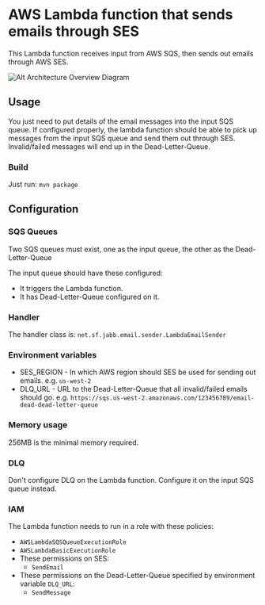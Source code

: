 # AWS Lambda function that sends emails through SES

This Lambda function receives input from AWS SQS, then sends out emails through AWS SES.

![Alt Architecture Overview Diagram](https://raw.githubusercontent.com/james-hu/jabb-email-sender/master/doc/Overview.png)


## Usage

You just need to put details of the email messages into the input SQS queue.
If configured properly, the lambda function should be able to pick up messages from the input SQS queue
and send them out through SES. Invalid/failed messages will end up in the Dead-Letter-Queue.

### Build

Just run: `mvn package`

## Configuration

### SQS Queues

Two SQS queues must exist, one as the input queue, the other as the Dead-Letter-Queue

The input queue should have these configured:
* It triggers the Lambda function.
* It has Dead-Letter-Queue configured on it.

### Handler

The handler class is: `net.sf.jabb.email.sender.LambdaEmailSender`

### Environment variables

* SES_REGION - In which AWS region should SES be used for sending out emails. e.g. `us-west-2`
* DLQ_URL - URL to the Dead-Letter-Queue that all invalid/failed emails should go. e.g. `https://sqs.us-west-2.amazonaws.com/123456789/email-dead-dead-letter-queue`

### Memory usage

256MB is the minimal memory required.

### DLQ

Don't configure DLQ on the Lambda function. Configure it on the input SQS queue instead.

### IAM

The Lambda function needs to run in a role with these policies:

* `AWSLambdaSQSQueueExecutionRole`
* `AWSLambdaBasicExecutionRole`
* These permissions on SES:
  * `SendEmail`
* These permissions on the Dead-Letter-Queue specified by environment variable `DLQ_URL`:
  * `SendMessage`
